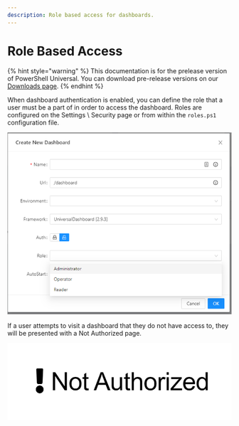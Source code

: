 ```yaml
---
description: Role based access for dashboards.
---
```


# Role Based Access

{% hint style="warning" %}
This documentation is for the prelease version of PowerShell Universal. You can download pre-release versions on our [Downloads page](https://ironmansoftware.com/downloads).
{% endhint %}

When dashboard authentication is enabled, you can define the role that a user must be a part of in order to access the dashboard. Roles are configured on the Settings \ Security page or from within the `roles.ps1` configuration file. 

![](../.gitbook/assets/image%20%28138%29.png)

If a user attempts to visit a dashboard that they do not have access to, they will be presented with a Not Authorized page. 

![](../.gitbook/assets/image%20%28139%29.png)

